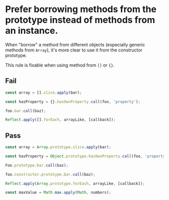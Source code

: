 # Prefer borrowing methods from the prototype instead of methods from an instance.

When "borrow" a method from different objects (especially generic methods from `Array`), it's more clear to use it from the constructor prototype.

This rule is fixable when using method from `[]` or `{}`.

## Fail

```js
const array = [].slice.apply(bar);
```

```js
const hasProperty = {}.hasOwnProperty.call(foo, 'property');
```

```js
foo.bar.call(baz);
```

```js
Reflect.apply([].forEach, arrayLike, [callback]);
```

## Pass

```js
const array = Array.prototype.slice.apply(bar);
```

```js
const hasProperty = Object.prototype.hasOwnProperty.call(foo, 'property');
```

```js
Foo.prototype.bar.call(baz);
```

```js
foo.constructor.prototype.bar.call(baz);
```

```js
Reflect.apply(Array.prototype.forEach, arrayLike, [callback]);
```

```js
const maxValue = Math.max.apply(Math, numbers);
```
